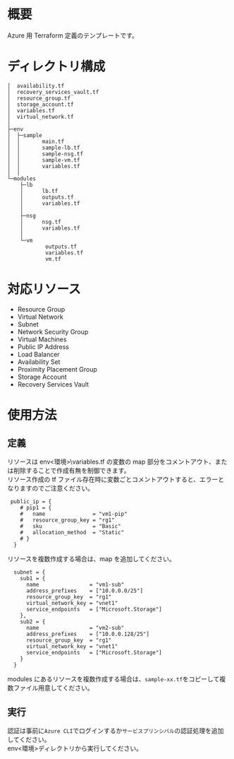 # 概要

Azure 用 Terraform 定義のテンプレートです。

# ディレクトリ構成

```
│  availability.tf
│  recovery_services_vault.tf
│  resource_group.tf
│  storage_account.tf
│  variables.tf
│  virtual_network.tf
│
├─env
│  ├─sample
│  │       main.tf
│  │       sample-lb.tf
│  │       sample-nsg.tf
│  │       sample-vm.tf
│  │       variables.tf
│  │
└─modules
    ├─lb
    │      lb.tf
    │      outputs.tf
    │      variables.tf
    │
    ├─nsg
    │      nsg.tf
    │      variables.tf
    │
    └─vm
            outputs.tf
            variables.tf
            vm.tf
```

# 対応リソース

-   Resource Group
-   Virtual Network
-   Subnet
-   Network Security Group
-   Virtual Machines
-   Public IP Address
-   Load Balancer
-   Availability Set
-   Proximity Placement Group
-   Storage Account
-   Recovery Services Vault

# 使用方法

## 定義

リソースは env\<環境>\variables.tf の変数の map 部分をコメントアウト、または削除することで作成有無を制御できます。  
リソース作成の tf ファイル存在時に変数ごとコメントアウトすると、エラーとなりますのでご注意ください。

```
 public_ip = {
    # pip1 = {
    #   name               = "vm1-pip"
    #   resource_group_key = "rg1"
    #   sku                = "Basic"
    #   allocation_method  = "Static"
    # }
  }
```

リソースを複数作成する場合は、map を追加してください。

```
  subnet = {
    sub1 = {
      name                = "vm1-sub"
      address_prefixes    = ["10.0.0.0/25"]
      resource_group_key  = "rg1"
      virtual_network_key = "vnet1"
      service_endpoints   = ["Microsoft.Storage"]
    },
    sub2 = {
      name                = "vm2-sub"
      address_prefixes    = ["10.0.0.128/25"]
      resource_group_key  = "rg1"
      virtual_network_key = "vnet1"
      service_endpoints   = ["Microsoft.Storage"]
    }
  }
```

modules にあるリソースを複数作成する場合は、`sample-xx.tf`をコピーして複数ファイル用意してください。

## 実行

認証は事前に`Azure CLI`でログインするか`サービスプリンシパル`の認証処理を追加してください。  
env\<環境>ディレクトリから実行してください。
